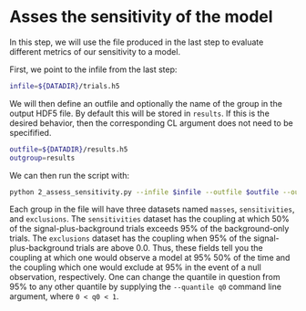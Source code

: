 # Asses the sensitivity of the model

In this step, we will use the file produced in the last step to evaluate different metrics of our sensitivity to a model.

First, we point to the infile from the last step:

```bash
infile=${DATADIR}/trials.h5
```

We will then define an outfile and optionally the name of the group in the output HDF5 file.
By default this will be stored in `results`.
If this is the desired behavior, then the corresponding CL argument does not need to be specifified.

```bash
outfile=${DATADIR}/results.h5
outgroup=results
```

We can then run the script with:

```bash
python 2_assess_sensitivity.py --infile $infile --outfile $outfile --outgroup $outgroup
```

Each group in the file will have three datasets named `masses`, `sensitivities`, and `exclusions`.
The `sensitivities` dataset has the coupling at which 50% of the signal-plus-background trials exceeds 95% of the background-only trials.
The `exclusions` dataset has the coupling when 95% of the signal-plus-background trials are above 0.0.
Thus, these fields tell you the coupling at which one would observe a model at 95% 50% of the time and the coupling which one would exclude at 95% in the event of a null observation, respectively.
One can change the quantile in question from 95% to any other quantile by supplying the `--quantile q0` command line argument, where `0 < q0 < 1`.
